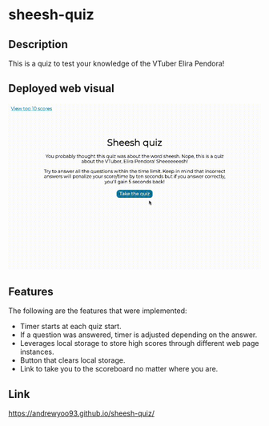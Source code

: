 # sheesh-quiz

## Description
This is a quiz to test your knowledge of the VTuber Elira Pendora!

## Deployed web visual
![Sheesh Quiz visual](assets/images/sheesh-quiz-visual.gif)

## Features
The following are the features that were implemented:
* Timer starts at each quiz start.
* If a question was answered, timer is adjusted depending on the answer.
* Leverages local storage to store high scores through different web page instances.
* Button that clears local storage.
* Link to take you to the scoreboard no matter where you are.

## Link
https://andrewyoo93.github.io/sheesh-quiz/
